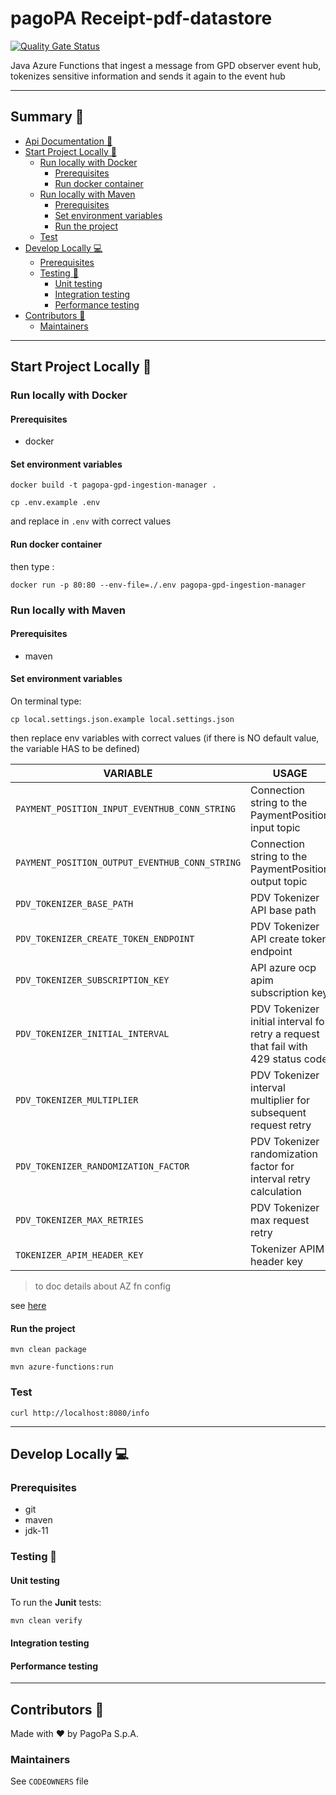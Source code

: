 # pagoPA Receipt-pdf-datastore

[![Quality Gate Status](https://sonarcloud.io/api/project_badges/measure?project=pagopa_pagopa-gpd-ingestion-manager&metric=alert_status)](https://sonarcloud.io/dashboard?id=pagopa_pagopa-gpd-ingestion-manager)

Java Azure Functions that ingest a message from GPD observer event hub, tokenizes sensitive information and sends it
again to the event hub

---

## Summary 📖

- [Api Documentation 📖](#api-documentation-)
- [Start Project Locally 🚀](#start-project-locally-)
    * [Run locally with Docker](#run-locally-with-docker)
        + [Prerequisites](#prerequisites)
        + [Run docker container](#run-docker-container)
    * [Run locally with Maven](#run-locally-with-maven)
        + [Prerequisites](#prerequisites-1)
        + [Set environment variables](#set-environment-variables)
        + [Run the project](#run-the-project)
    * [Test](#test)
- [Develop Locally 💻](#develop-locally-)
    * [Prerequisites](#prerequisites-2)
    * [Testing 🧪](#testing-)
        + [Unit testing](#unit-testing)
        + [Integration testing](#integration-testing)
        + [Performance testing](#performance-testing)
- [Contributors 👥](#contributors-)
    * [Maintainers](#maintainers)

---

## Start Project Locally 🚀

### Run locally with Docker

#### Prerequisites

- docker

#### Set environment variables

`docker build -t pagopa-gpd-ingestion-manager .`

`cp .env.example .env`

and replace in `.env` with correct values

#### Run docker container

then type :

`docker run -p 80:80 --env-file=./.env pagopa-gpd-ingestion-manager`

### Run locally with Maven

#### Prerequisites

- maven

#### Set environment variables

On terminal type:

`cp local.settings.json.example local.settings.json`

then replace env variables with correct values
(if there is NO default value, the variable HAS to be defined)

| VARIABLE                                       | USAGE                                                                             |                     DEFAULT VALUE                      |
|------------------------------------------------|-----------------------------------------------------------------------------------|:------------------------------------------------------:|
| `PAYMENT_POSITION_INPUT_EVENTHUB_CONN_STRING`  | Connection string to the PaymentPosition input topic                              |                                                        |
| `PAYMENT_POSITION_OUTPUT_EVENTHUB_CONN_STRING` | Connection string to the PaymentPosition output topic                             |                                                        |
| `PDV_TOKENIZER_BASE_PATH`                      | PDV Tokenizer API base path                                                       | "https://api.uat.tokenizer.pdv.pagopa.it/tokenizer/v1" |
| `PDV_TOKENIZER_CREATE_TOKEN_ENDPOINT`          | PDV Tokenizer API create token endpoint                                           |                       "/tokens"                        |
| `PDV_TOKENIZER_SUBSCRIPTION_KEY`               | API azure ocp apim subscription key                                               |                                                        |
| `PDV_TOKENIZER_INITIAL_INTERVAL`               | PDV Tokenizer initial interval for retry a request that fail with 429 status code |                          200                           |
| `PDV_TOKENIZER_MULTIPLIER`                     | PDV Tokenizer interval multiplier for subsequent request retry                    |                          2.0                           |
| `PDV_TOKENIZER_RANDOMIZATION_FACTOR`           | PDV Tokenizer randomization factor for interval retry calculation                 |                          0.6                           |
| `PDV_TOKENIZER_MAX_RETRIES`                    | PDV Tokenizer max request retry                                                   |                           3                            |
| `TOKENIZER_APIM_HEADER_KEY`                    | Tokenizer APIM header key                                                         |                       x-api-key                        |

> to doc details about AZ fn config
>
see [here](https://stackoverflow.com/questions/62669672/azure-functions-what-is-the-purpose-of-having-host-json-and-local-settings-jso)

#### Run the project

`mvn clean package`

`mvn azure-functions:run`

### Test

`curl http://localhost:8080/info`

---

## Develop Locally 💻

### Prerequisites

- git
- maven
- jdk-11

### Testing 🧪

#### Unit testing

To run the **Junit** tests:

`mvn clean verify`

#### Integration testing

#### Performance testing

---

## Contributors 👥

Made with ❤️ by PagoPa S.p.A.

### Maintainers

See `CODEOWNERS` file